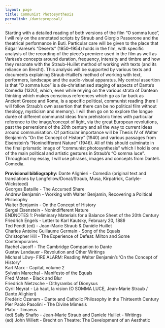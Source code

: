 ```yaml
---
layout: page
title: Communist Photosynthesis
permalink: /danteproposal/
---
```


Starting with a detailed reading of both versions of the film “O somma luce”, I will rely on the annotated scripts by Straub and Giorgio Passerone and the theatrical performance in Buti. Particular care will be given to the place that Edgar Varèse’s “Déserts” (1950–1954) holds in the film, with specific analysis of the recording of the piece’s premiere used in the film as well as Varèse’s concepts around duration, frequency, intensity and timbre and how they resonate with the Straub-Huillet method of working with texts (and its reliance on Brecht). This analysis will be supported by various texts and documents explaining Straub-Huillet’s method of working with text, performers, landscape and the audio-visual apparatus. My central assertion is that “O somma luce” is a de-christianised staging of aspects of Dante’s Comedìa (1320), which, even while relying on the various strata of Dantean thinking which makes conscious references which go as far back as Ancient Greece and Rome, is a specific political, communist reading (here I will follow Straub’s own assertion that there can be no political film without theology, mysticism and memory). I will then go on to explore the longue durée of different communist ideas from prehistoric times with particular reference to the image/concept of light, via the great European revolutions, past the perversions of the 20th century and all the way to current ideas around communisation. Of particular importance will be Thesis IV of Walter Benjamin’s “On the Concept of History” (1940) and various passages from Eisenstein’s “Nonindifferent Nature” (1946). All of this should culminate in the final prismatic image of “communist photosynthesis” which I hold is one of the main political and artistic gestures in Straub’s “O somma luce”. Throughout my essay, I will use phrases, images and concepts from Dante’s Comedìa.

**Provisional bibliography:**
Dante Alighieri - Comedìa (original text and translations by Longfellow/Donat/Straub, Musa, Kirpatrick, Carlyle-Wicksteed)  
Georges Bataille - The Accursed Share  
Andrew Benjamin - Working with Walter Benjamin, Recovering a Political Philosophy  
Walter Benjamin - On the Concept of History  
Sergei Eisenstein - Nonindifferent Nature  
ENDNOTES 1: Preliminary Materials for a Balance Sheet of the 20th Century  
Friedrich Engels - Letter to Karl Kautsky, February 20, 1889  
Ted Fendt (ed) - Jean-Marie Straub & Danièle Huillet  
Charles Antoine Guillaume Germain - Song of the Equals  
Christopher Hill - The Experience of Defeat: Milton and Some Contemporaries  
Rachel Jacoff - The Cambridge Companion to Dante   
Gustav Landauer - Revolution and Other Writings  
Michael Löwy- FIRE ALARM: Reading Walter Benjamin’s ‘On the Concept of History’  
Karl Marx - Capital, volume 2  
Sylvain Marechal - Manifesto of the Equals  
Fred Moten - Black and Blur  
Friedrich Nietzsche - Dithyrambs of Dionysus  
Cyril Neyrat - Là haut, la vision (O SOMMA LUCE, Jean-Marie Straub / Dante Alighieri)  
Fredéric Ozanam - Dante and Catholic Philosophy in the Thirteenth Century  
Pier Paolo Pasolini - The Divine Mimesis  
Plato - Timaeus  
(ed) Sally Shafto - Jean-Marie Straub and Daniele Huillet - Writings  
(ed) John Willett - Brecht on Theatre: The Development of an Aesthetic  
